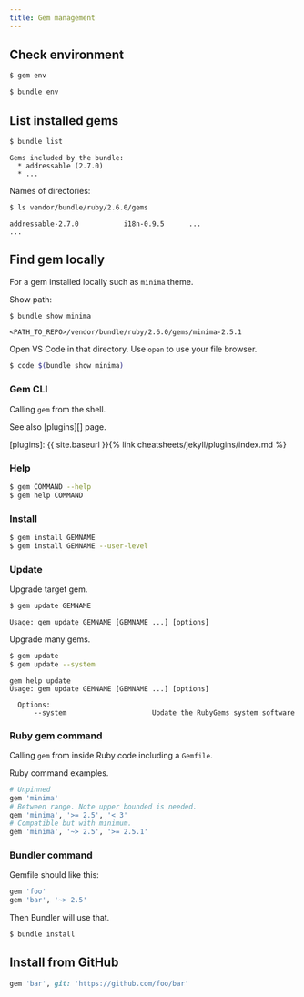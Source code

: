 ```yaml
---
title: Gem management
---
```


## Check environment

```sh
$ gem env
```

```sh
$ bundle env
```


## List installed gems

```sh
$ bundle list
```
```
Gems included by the bundle:
  * addressable (2.7.0)
  * ...
```

Names of directories:

```sh
$ ls vendor/bundle/ruby/2.6.0/gems
```
```
addressable-2.7.0           i18n-0.9.5      ...
...
```


## Find gem locally

For a gem installed locally such as `minima` theme.

Show path:

```sh
$ bundle show minima
```
```
<PATH_TO_REPO>/vendor/bundle/ruby/2.6.0/gems/minima-2.5.1
```

Open VS Code in that directory. Use `open` to use your file browser.

```sh
$ code $(bundle show minima)
```


### Gem CLI

Calling `gem` from the shell.

See also [plugins][] page.

[plugins]: {{ site.baseurl }}{% link cheatsheets/jekyll/plugins/index.md %}

### Help

```sh
$ gem COMMAND --help
$ gem help COMMAND
```
### Install

```sh
$ gem install GEMNAME
$ gem install GEMNAME --user-level
```

### Update

Upgrade target gem.

```sh
$ gem update GEMNAME
```

```
Usage: gem update GEMNAME [GEMNAME ...] [options]
```

Upgrade many gems.

```sh
$ gem update
$ gem update --system
```

```
gem help update
Usage: gem update GEMNAME [GEMNAME ...] [options]

  Options:
      --system                     Update the RubyGems system software
```

### Ruby gem command

Calling `gem` from inside Ruby code including a `Gemfile`.

Ruby command examples.

```ruby
# Unpinned
gem 'minima'
# Between range. Note upper bounded is needed.
gem 'minima', '>= 2.5', '< 3'
# Compatible but with minimum.
gem 'minima', '~> 2.5', '>= 2.5.1'
```

### Bundler command

Gemfile should like this:

```ruby
gem 'foo'
gem 'bar', '~> 2.5'
```

Then Bundler will use that.

```sh
$ bundle install
```


## Install from GitHub

```ruby
gem 'bar', git: 'https://github.com/foo/bar'
```
